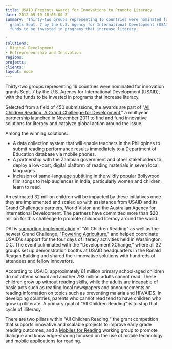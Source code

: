 ```yaml
---
title: USAID Presents Awards for Innovations to Promote Literacy
date: 2012-09-10 18:05:00 Z
summary: 'Thirty-two groups representing 16 countries were nominated for innovation
  grants Sept. 7 by the U.S. Agency for International Development (USAID), with the
  funds to be invested in programs that increase literacy.

'
solutions:
- Digital Development
- Entrepreneurship and Innovation
regions: 
projects: 
clients: 
layout: node
---
```


Thirty-two groups representing 16 countries were nominated for innovation grants Sept. 7 by the U.S. Agency for International Development (USAID), with the funds to be invested in programs that increase literacy.

Selected from a field of 450 submissions, the awards are part of "[All Children Reading: A Grand Challenge for Development][1]," a multiyear partnership launched in November 2011 to find and fund innovative solutions for literacy and catalyze global action around the issue.

Among the winning solutions:

* A data collection system that will enable teachers in the Philippines to submit reading performance results immediately to a Department of Education database via mobile phones.
* A partnership with the Zambian government and other stakeholders to deploy a low-cost, digital platform of reading materials in seven local languages.
* Inclusion of same-language subtitling in the wildly popular Bollywood film songs to help audiences in India, particularly women and children, learn to read.

An estimated 32 million children will be impacted by these initiatives once they are implemented and scaled up with assistance from USAID and its Grand Challenges partners, World Vision and the Australian Agency for International Development. The partners have committed more than $20 million for this challenge to promote childhood literacy around the world.

DAI is [supporting implementation][2] of "All Children Reading" as well as the newest Grand Challenge, "[Powering Agriculture][3]," and helped coordinate USAID's support for the four days of literacy activities held in Washington, D.C. The event culminated with the "Development XChange," where all 32 groups set up demonstration booths at USAID headquarters in the Ronald Reagan Building and shared their innovative solutions with hundreds of attendees and fellow innovators.

According to USAID, approximately 61 million primary school-aged children do not attend school and another 793 million adults cannot read. These children grow up without reading skills, while the adults are incapable of basic acts such as reading local newspapers and announcements or reading information on topics such as preventing malaria and HIV/AIDS. In developing countries, parents who cannot read tend to have children who grow up illiterate. A primary goal of "All Children Reading" is to stop that cycle of illiteracy.

There are two pillars within "All Children Reading:" the grant competition that supports innovative and scalable projects to improve early grade reading outcomes, and a [Mobiles for Reading][4] working group to promote dialogue and knowledge-sharing focused on the use of mobile technology and mobile applications for reading.

[1]: http://www.allchildrenreading.org/
[2]: /our-work/projects/worldwide-grand-challenges-development-implementation-services
[3]: http://www.poweringag.org/
[4]: http://www.mEducationAlliance.org
